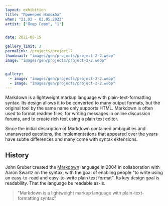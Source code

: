 ```yaml
---
layout: exhibition
title: "Примерно Изложба"
when: "21.03 - 03.05.2023"
artist: ["Пещо Гошо", "1"]


date: 2021-08-15

gallery_limit: 3
permalink: /projects/project-7
thumbnail: "images/gen/projects/project-2-2.webp"
image: "images/gen/projects/project-2-2.webp"


gallery:
  - image: "images/gen/projects/project-2-2.webp"
  - image: "images/gen/projects/project-2-2.webp"
---
```


Markdown is a lightweight markup language with plain-text-formatting syntax. Its design allows it to be converted to many output formats, but the original tool by the same name only supports HTML. Markdown is often used to format readme files, for writing messages in online discussion forums, and to create rich text using a plain text editor.

Since the initial description of Markdown contained ambiguities and unanswered questions, the implementations that appeared over the years have subtle differences and many come with syntax extensions.

## History

John Gruber created the [Markdown](#) language in 2004 in collaboration with Aaron Swartz on the syntax, with the goal of enabling people "to write using an easy-to-read and easy-to-write plain text format". Its key design goal is readability. That the language be readable as-is.

> "Markdown is a lightweight markup language with plain-text-formatting syntax"
